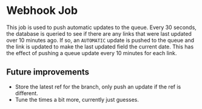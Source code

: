 # Webhook Job

This job is used to push automatic updates to the queue. Every 30 seconds, the database is queried
to see if there are any links that were last updated over 10 minutes ago. If so, an `AUTOMATIC`
update is pushed to the queue and the link is updated to make the last updated field the current
date. This has the effect of pushing a queue update every 10 minutes for each link.

## Future improvements
- Store the latest ref for the branch, only push an update if the ref is different.
- Tune the times a bit more, currently just guesses.
